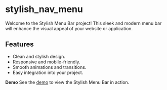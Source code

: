 # stylish_nav_menu

Welcome to the Stylish Menu Bar project! This sleek and modern menu bar will enhance the visual appeal of your website or application.

## Features

- Clean and stylish design.
- Responsive and mobile-friendly.
- Smooth animations and transitions.
- Easy integration into your project.

<b>Demo</b>
See the <a href="https://ziauddin128.github.io/stylish_nav_menu/">demo</a> to view the Stylish Menu Bar in action.
